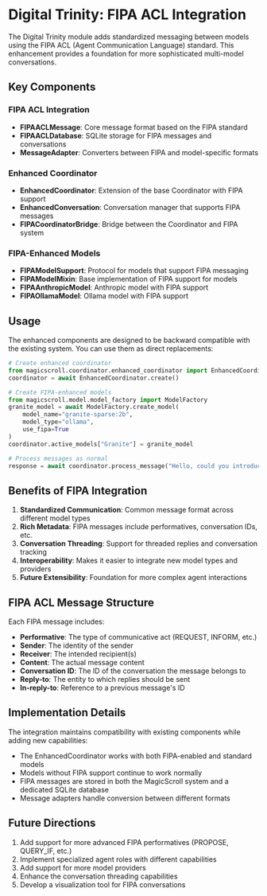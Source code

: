 # Digital Trinity: FIPA ACL Integration

The Digital Trinity module adds standardized messaging between models using the FIPA ACL (Agent Communication Language) standard. This enhancement provides a foundation for more sophisticated multi-model conversations.

## Key Components

### FIPA ACL Integration

- **FIPAACLMessage**: Core message format based on the FIPA standard
- **FIPAACLDatabase**: SQLite storage for FIPA messages and conversations
- **MessageAdapter**: Converters between FIPA and model-specific formats

### Enhanced Coordinator

- **EnhancedCoordinator**: Extension of the base Coordinator with FIPA support
- **EnhancedConversation**: Conversation manager that supports FIPA messages
- **FIPACoordinatorBridge**: Bridge between the Coordinator and FIPA system

### FIPA-Enhanced Models

- **FIPAModelSupport**: Protocol for models that support FIPA messaging
- **FIPAModelMixin**: Base implementation of FIPA support for models
- **FIPAAnthropicModel**: Anthropic model with FIPA support
- **FIPAOllamaModel**: Ollama model with FIPA support

## Usage

The enhanced components are designed to be backward compatible with the existing system. You can use them as direct replacements:

```python
# Create enhanced coordinator
from magicscroll.coordinator.enhanced_coordinator import EnhancedCoordinator
coordinator = await EnhancedCoordinator.create()

# Create FIPA-enhanced models
from magicscroll.model.model_factory import ModelFactory
granite_model = await ModelFactory.create_model(
    model_name="granite-sparse:2b", 
    model_type="ollama",
    use_fipa=True
)
coordinator.active_models["Granite"] = granite_model

# Process messages as normal
response = await coordinator.process_message("Hello, could you introduce yourself please?")
```

## Benefits of FIPA Integration

1. **Standardized Communication**: Common message format across different model types
2. **Rich Metadata**: FIPA messages include performatives, conversation IDs, etc.
3. **Conversation Threading**: Support for threaded replies and conversation tracking
4. **Interoperability**: Makes it easier to integrate new model types and providers
5. **Future Extensibility**: Foundation for more complex agent interactions

## FIPA ACL Message Structure

Each FIPA message includes:

- **Performative**: The type of communicative act (REQUEST, INFORM, etc.)
- **Sender**: The identity of the sender
- **Receiver**: The intended recipient(s)
- **Content**: The actual message content
- **Conversation ID**: The ID of the conversation the message belongs to
- **Reply-to**: The entity to which replies should be sent
- **In-reply-to**: Reference to a previous message's ID

## Implementation Details

The integration maintains compatibility with existing components while adding new capabilities:

- The EnhancedCoordinator works with both FIPA-enabled and standard models
- Models without FIPA support continue to work normally
- FIPA messages are stored in both the MagicScroll system and a dedicated SQLite database
- Message adapters handle conversion between different formats

## Future Directions

1. Add support for more advanced FIPA performatives (PROPOSE, QUERY_IF, etc.)
2. Implement specialized agent roles with different capabilities
3. Add support for more model providers
4. Enhance the conversation threading capabilities
5. Develop a visualization tool for FIPA conversations
